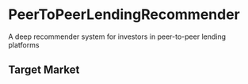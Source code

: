 # PeerToPeerLendingRecommender
A deep recommender system for investors in peer-to-peer lending platforms

## Target Market
